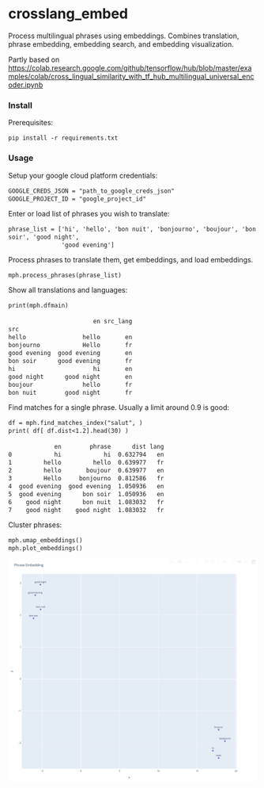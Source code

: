 # crosslang_embed

Process multilingual phrases using embeddings. Combines translation, phrase embedding, embedding search, and embedding visualization.

Partly based on https://colab.research.google.com/github/tensorflow/hub/blob/master/examples/colab/cross_lingual_similarity_with_tf_hub_multilingual_universal_encoder.ipynb

### Install

Prerequisites:
```
pip install -r requirements.txt
```

### Usage

Setup your google cloud platform credentials:
```
GOOGLE_CREDS_JSON = "path_to_google_creds_json"
GOOGLE_PROJECT_ID = "google_project_id"
```

Enter or load list of phrases you wish to translate:
```
phrase_list = ['hi', 'hello', 'bon nuit', 'bonjourno', 'boujour', 'bon soir', 'good night',
               'good evening']
```

Process phrases to translate them, get embeddings, and load embeddings.
```
mph.process_phrases(phrase_list)
```

Show all translations and languages:
```
print(mph.dfmain)

                        en src_lang
src                                
hello                hello       en
bonjourno            Hello       fr
good evening  good evening       en
bon soir      good evening       fr
hi                      hi       en
good night      good night       en
boujour              hello       fr
bon nuit        good night       fr
```

Find matches for a single phrase. Usually a limit around 0.9 is good:
```
df = mph.find_matches_index("salut", )
print( df[ df.dist<1.2].head(30) )

             en        phrase      dist lang
0            hi            hi  0.632794   en
1         hello         hello  0.639977   fr
2         hello       boujour  0.639977   en
3         Hello     bonjourno  0.812586   fr
4  good evening  good evening  1.050936   en
5  good evening      bon soir  1.050936   en
6    good night      bon nuit  1.083032   fr
7    good night    good night  1.083032   fr
```

Cluster phrases:
```
mph.umap_embeddings()
mph.plot_embeddings()
```
![Cluster phrases](img/embed_phrases.png "Logo Title Text 1")


